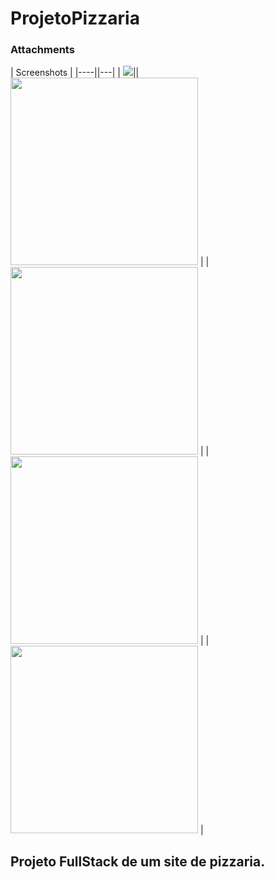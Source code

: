 # ProjetoPizzaria

### Attachments

| Screenshots |
|----||---|
| <img src="https://uploaddeimagens.com.br/images/004/492/775/full/Sem_t%C3%ADtulo.pngdsadsa.png?1685731388">|| <img src="https://uploaddeimagens.com.br/images/004/492/775/full/Sem_t%C3%ADtulo.pngdsadsa.png?1685731388" width="300" > |
| <img src="https://uploaddeimagens.com.br/images/004/492/773/full/Sem_t%C3%ADtulo.pngsdaasda.png?1685731370" width="300" > |
| <img src="https://uploaddeimagens.com.br/images/004/486/587/full/pizzaria.png?1685392980" width="300"> |
| <img src="https://uploaddeimagens.com.br/images/004/487/921/full/Sem_t%C3%ADtulo.png?1685473853" width="300"> |

## Projeto FullStack de um site de pizzaria. 
